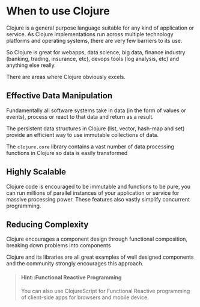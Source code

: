 # When to use Clojure
Clojure is a general purpose language suitable for any kind of application or service.  As Clojure implementations run across multiple technology platforms and operating systems, there are very few barriers to its use.

So Clojure is great for webapps, data science, big data, finance industry (banking, trading, insurance, etc), devops tools (log analysis, etc) and anything else really.

There are areas where Clojure obviously excels.

## Effective Data Manipulation
Fundamentally all software systems take in data (in the form of values or events), process or react to that data and return as a result.

The persistent data structures in Clojure (list, vector, hash-map and set) provide an efficient way to use immutable collections of data.

The `clojure.core` library contains a vast number of data processing functions in Clojure so data is easily transformed

## Highly Scalable
Clojure code is encouraged to be immutable and functions to be pure, you can run millions of parallel instances of your application or service for massive processing power.  These features also vastly simplify concurrent programming.

## Reducing Complexity
Clojure encourages a component design through functional composition, breaking down problems into components

Clojure and its libraries are all great examples of well designed components and the community strongly encourages this approach.

> #### Hint::Functional Reactive Programming
> You can also use ClojureScript for Functional Reactive programming of client-side apps for browsers and mobile device.
